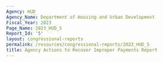 ```yaml
---
Agency: HUD
Agency_Name: Department of Housing and Urban Development
Fiscal_Year: 2023
Page_Name: 2023_HUD_5
Report_Id: '5'
layout: congressional-reports
permalink: /resources/congressional-reports/2023_HUD_5
title: Agency Actions to Recover Improper Payments Report
---
```

